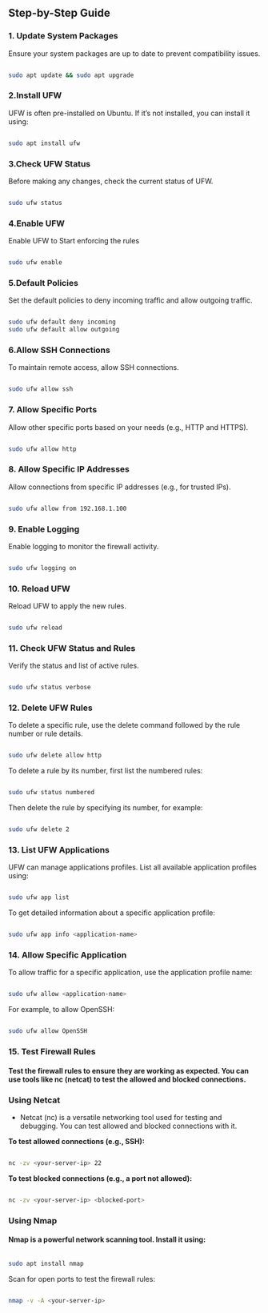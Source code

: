 ## Step-by-Step Guide

### 1. Update System Packages

Ensure your system packages are up to date to prevent compatibility issues.

```bash

sudo apt update && sudo apt upgrade

```
### 2.Install UFW

UFW is often pre-installed on Ubuntu. If it’s not installed, you can install it using:

```bash

sudo apt install ufw

```
### 3.Check UFW Status

Before making any changes, check the current status of UFW.

```bash

sudo ufw status

```

### 4.Enable UFW 

Enable UFW to Start enforcing the rules

```bash

sudo ufw enable

```
### 5.Default Policies

Set the default policies to deny incoming traffic and allow outgoing traffic.

```bash

sudo ufw default deny incoming
sudo ufw default allow outgoing

```
###  6.Allow SSH Connections

To maintain remote access, allow SSH connections.

```bash

sudo ufw allow ssh

```
### 7. Allow Specific Ports

Allow other specific ports based on your needs (e.g., HTTP and HTTPS).

```bash

sudo ufw allow http

```
### 8. Allow Specific IP Addresses

Allow connections from specific IP addresses (e.g., for trusted IPs).

```bash

sudo ufw allow from 192.168.1.100 

```
### 9. Enable Logging

Enable logging to monitor the firewall activity.

```bash

sudo ufw logging on

```

### 10. Reload UFW

Reload UFW to apply the new rules.

```bash

sudo ufw reload

```

### 11. Check UFW Status and Rules

Verify the status and list of active rules.

```bash

sudo ufw status verbose

```
### 12. Delete UFW Rules

To delete a specific rule, use the delete command followed by the rule number or rule details.

```bash

sudo ufw delete allow http
```
To delete a rule by its number, first list the numbered rules:

```bash

sudo ufw status numbered
```
Then delete the rule by specifying its number, for example:

```bash

sudo ufw delete 2
```
### 13. List UFW Applications

UFW can manage applications profiles. List all available application profiles using:

```bash

sudo ufw app list
```
To get detailed information about a specific application profile:

```bash

sudo ufw app info <application-name>
```
### 14. Allow Specific Application

To allow traffic for a specific application, use the application profile name:

```bash

sudo ufw allow <application-name>
```
For example, to allow OpenSSH:

```bash

sudo ufw allow OpenSSH
```
### 15. Test Firewall Rules

#### Test the firewall rules to ensure they are working as expected. You can use tools like nc (netcat) to test the allowed and blocked connections.

### Using Netcat

- Netcat (nc) is a versatile networking tool used for testing and debugging. You can test allowed and blocked connections with it.

__To test allowed connections (e.g., SSH):__

```bash

nc -zv <your-server-ip> 22

```

__To test blocked connections (e.g., a port not allowed):__

```bash

nc -zv <your-server-ip> <blocked-port>

```
### Using Nmap

#### Nmap is a powerful network scanning tool. Install it using:

```bash

sudo apt install nmap

```
Scan for open ports to test the firewall rules:

```bash

nmap -v -A <your-server-ip> 

```




